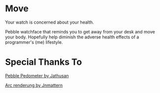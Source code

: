 Move
====

Your watch is concerned about your health.

Pebble watchface that reminds you to get away from your desk and move your body. Hopefully help diminish the adverse health effects of a programmer's (me) lifestyle.


Special Thanks To
==

[Pebble Pedometer by Jathusan](https://github.com/jathusanT/pebble_pedometer)

[Arc renderung by Jnmattern](https://github.com/Jnmattern/Arc_2.0)
